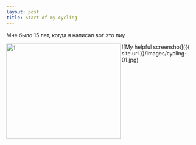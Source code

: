 ```yaml
---
layout: post
title: Start of my cycling
---
```

Мне было 15 лет, когда я написал вот это
пиу

<img src ="{{ site.url }}/images/posts/screenshot.jpg)/images/cycling-01.jpg" alt="1" align="left" width="300" height="250"  title="1" class="img">


![My helpful screenshot]({{ site.url }}/images/cycling-01.jpg) 